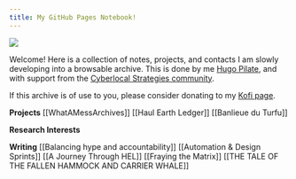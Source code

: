 ```yaml
---
title: My GitHub Pages Notebook!
---
```

![](https://miro.medium.com/v2/resize:fit:700/1*cOUmhg7jEI4I-LqL40AUaQ.gif)



Welcome! Here is a collection of notes, projects, and contacts I am slowly developing into a browsable archive. This is done by me [Hugo Pilate](hugopilate.com), and with support from the [Cyberlocal Strategies community](https://discord.gg/VtDufxdX).

If this archive is of use to you, please consider donating to my [Kofi page](https://ko-fi.com/U6U0G3B13).


**Projects**
[[WhatAMessArchives]]
[[Haul Earth Ledger]]
[[Banlieue du Turfu]]

**Research Interests**

**Writing**
[[Balancing hype and accountability]]
[[Automation & Design Sprints]]
[[A Journey Through HEL]]
[[Fraying the Matrix]]
[[THE TALE OF THE FALLEN HAMMOCK AND CARRIER WHALE]]